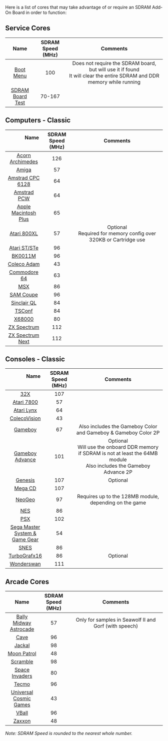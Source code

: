 Here is a list of cores that may take advantage of or require an SDRAM Add-On Board in order to function:
## Service Cores
| &nbsp;&nbsp;&nbsp;&nbsp;&nbsp;&nbsp;&nbsp;&nbsp;&nbsp;&nbsp;&nbsp; Name &nbsp;&nbsp;&nbsp;&nbsp;&nbsp;&nbsp;&nbsp;&nbsp;&nbsp;&nbsp;&nbsp; | SDRAM Speed (MHz) | &nbsp;&nbsp;&nbsp;&nbsp;&nbsp;&nbsp;&nbsp;&nbsp;&nbsp;&nbsp;&nbsp;&nbsp;&nbsp;&nbsp;&nbsp;&nbsp;&nbsp;&nbsp;&nbsp;&nbsp;&nbsp;&nbsp;&nbsp;&nbsp;&nbsp;&nbsp;&nbsp;&nbsp;&nbsp;&nbsp;&nbsp;&nbsp;&nbsp;&nbsp;&nbsp;&nbsp;&nbsp;&nbsp;&nbsp;&nbsp;&nbsp;&nbsp;&nbsp;&nbsp;&nbsp;&nbsp;&nbsp;&nbsp;&nbsp;&nbsp;&nbsp;&nbsp; Comments &nbsp;&nbsp;&nbsp;&nbsp;&nbsp;&nbsp;&nbsp;&nbsp;&nbsp;&nbsp;&nbsp;&nbsp;&nbsp;&nbsp;&nbsp;&nbsp;&nbsp;&nbsp;&nbsp;&nbsp;&nbsp;&nbsp;&nbsp;&nbsp;&nbsp;&nbsp;&nbsp;&nbsp;&nbsp;&nbsp;&nbsp;&nbsp;&nbsp;&nbsp;&nbsp;&nbsp;&nbsp;&nbsp;&nbsp;&nbsp;&nbsp;&nbsp;&nbsp;&nbsp;&nbsp;&nbsp;&nbsp;&nbsp;&nbsp;&nbsp;&nbsp;&nbsp; |
|:---:|:---:|:---:|
| [Boot Menu](https://github.com/MiSTer-devel/Menu_MiSTer) | 100 | Does not require the SDRAM board, but will use it if found<br>It will clear the entire SDRAM and DDR memory while running |
| [SDRAM<br>Board Test](https://github.com/MiSTer-devel/MemTest_MiSTer) | 70-167 | |

## Computers - Classic
| &nbsp;&nbsp;&nbsp;&nbsp;&nbsp;&nbsp;&nbsp;&nbsp;&nbsp;&nbsp;&nbsp; Name &nbsp;&nbsp;&nbsp;&nbsp;&nbsp;&nbsp;&nbsp;&nbsp;&nbsp;&nbsp;&nbsp; | SDRAM Speed (MHz) | &nbsp;&nbsp;&nbsp;&nbsp;&nbsp;&nbsp;&nbsp;&nbsp;&nbsp;&nbsp;&nbsp;&nbsp;&nbsp;&nbsp;&nbsp;&nbsp;&nbsp;&nbsp;&nbsp;&nbsp;&nbsp;&nbsp;&nbsp;&nbsp;&nbsp;&nbsp;&nbsp;&nbsp;&nbsp;&nbsp;&nbsp;&nbsp;&nbsp;&nbsp;&nbsp;&nbsp;&nbsp;&nbsp;&nbsp;&nbsp;&nbsp;&nbsp;&nbsp;&nbsp;&nbsp;&nbsp;&nbsp;&nbsp;&nbsp;&nbsp;&nbsp;&nbsp; Comments &nbsp;&nbsp;&nbsp;&nbsp;&nbsp;&nbsp;&nbsp;&nbsp;&nbsp;&nbsp;&nbsp;&nbsp;&nbsp;&nbsp;&nbsp;&nbsp;&nbsp;&nbsp;&nbsp;&nbsp;&nbsp;&nbsp;&nbsp;&nbsp;&nbsp;&nbsp;&nbsp;&nbsp;&nbsp;&nbsp;&nbsp;&nbsp;&nbsp;&nbsp;&nbsp;&nbsp;&nbsp;&nbsp;&nbsp;&nbsp;&nbsp;&nbsp;&nbsp;&nbsp;&nbsp;&nbsp;&nbsp;&nbsp;&nbsp;&nbsp;&nbsp;&nbsp; |
|:---:|:---:|:---:|
| [Acorn Archimedes](https://github.com/MiSTer-devel/Archie_MiSTer) | 126 | |
| [Amiga](https://github.com/MiSTer-devel/Minimig-AGA_MiSTer) | 57 | |
| [Amstrad CPC 6128](https://github.com/MiSTer-devel/Amstrad_MiSTer) | 64 | |
| [Amstrad PCW](https://github.com/MiSTer-devel/Amstrad-PCW_MiSTer) | 64 | |
| [Apple<br>Macintosh Plus](https://github.com/MiSTer-devel/MacPlus_MiSTer) | 65 | |
| [Atari 800XL](https://github.com/MiSTer-devel/Atari800_MiSTer) | 57 | Optional<br>Required for memory config over 320KB or Cartridge use |
| [Atari ST/STe](https://github.com/MiSTer-devel/AtariST_MiSTer) | 96 | |
| [BK0011M](https://github.com/MiSTer-devel/BK0011M_MiSTer) | 96 | |
| [Coleco Adam](https://github.com/MiSTer-devel/ColecoAdam_MiSTer) | 43 | |
| [Commodore 64](https://github.com/MiSTer-devel/C64_MiSTer) | 63 | |
| [MSX](https://github.com/MiSTer-devel/MSX_MiSTer) | 86 | |
| [SAM Coupe](https://github.com/MiSTer-devel/SAM-Coupe_MiSTer) | 96 | |
| [Sinclair QL](https://github.com/MiSTer-devel/QL_MiSTer) | 84 | |
| [TSConf](https://github.com/MiSTer-devel/TSConf_MiSTer) | 84 | |
| [X68000](https://github.com/MiSTer-devel/X68000_MiSTer) | 80 | |
| [ZX Spectrum](https://github.com/MiSTer-devel/ZX-Spectrum_MISTer) | 112 | |
| [ZX Spectrum Next](https://github.com/MiSTer-devel/ZXNext_MISTer) | 112 | |

## Consoles - Classic
| &nbsp;&nbsp;&nbsp;&nbsp;&nbsp;&nbsp;&nbsp;&nbsp;&nbsp;&nbsp;&nbsp; Name &nbsp;&nbsp;&nbsp;&nbsp;&nbsp;&nbsp;&nbsp;&nbsp;&nbsp;&nbsp;&nbsp; | SDRAM Speed (MHz) | &nbsp;&nbsp;&nbsp;&nbsp;&nbsp;&nbsp;&nbsp;&nbsp;&nbsp;&nbsp;&nbsp;&nbsp;&nbsp;&nbsp;&nbsp;&nbsp;&nbsp;&nbsp;&nbsp;&nbsp;&nbsp;&nbsp;&nbsp;&nbsp;&nbsp;&nbsp;&nbsp;&nbsp;&nbsp;&nbsp;&nbsp;&nbsp;&nbsp;&nbsp;&nbsp;&nbsp;&nbsp;&nbsp;&nbsp;&nbsp;&nbsp;&nbsp;&nbsp;&nbsp;&nbsp;&nbsp;&nbsp;&nbsp;&nbsp;&nbsp;&nbsp;&nbsp; Comments &nbsp;&nbsp;&nbsp;&nbsp;&nbsp;&nbsp;&nbsp;&nbsp;&nbsp;&nbsp;&nbsp;&nbsp;&nbsp;&nbsp;&nbsp;&nbsp;&nbsp;&nbsp;&nbsp;&nbsp;&nbsp;&nbsp;&nbsp;&nbsp;&nbsp;&nbsp;&nbsp;&nbsp;&nbsp;&nbsp;&nbsp;&nbsp;&nbsp;&nbsp;&nbsp;&nbsp;&nbsp;&nbsp;&nbsp;&nbsp;&nbsp;&nbsp;&nbsp;&nbsp;&nbsp;&nbsp;&nbsp;&nbsp;&nbsp;&nbsp;&nbsp;&nbsp; |
|:---:|:---:|:---:|
| [32X](https://github.com/MiSTer-devel/S32X_MiSTer) | 107 | |
| [Atari 7800](https://github.com/MiSTer-devel/Atari800_MiSTer) | 57 | |
| [Atari Lynx](https://github.com/MiSTer-devel/AtariLynx_MiSTer) | 64 | |
| [ColecoVision](https://github.com/MiSTer-devel/ColecoVision_MiSTer) | 43 | |
| [Gameboy](https://github.com/MiSTer-devel/Gameboy_MiSTer) | 67 | Also includes the Gameboy Color and Gameboy & Gameboy Color 2P |
| [Gameboy<br>Advance](https://github.com/MiSTer-devel/GBA_MiSTer) | 101 | Optional<br>Will use the onboard DDR memory if SDRAM is not at least the 64MB module<br>Also includes the Gameboy Advance 2P |
| [Genesis](https://github.com/MiSTer-devel/Genesis_MiSTer) | 107 | Optional |
| [Mega CD](https://github.com/MiSTer-devel/MegaCD_MiSTer) | 107 | |
| [NeoGeo](https://github.com/MiSTer-devel/NeoGeo_MiSTer) | 97 | Requires up to the 128MB module, depending on the game |
| [NES](https://github.com/MiSTer-devel/NES_MiSTer) | 86 | |
| [PSX](https://github.com/MiSTer-devel/PSX_MiSTer) | 102 | |
| [Sega Master<br>System &<br>Game Gear](https://github.com/MiSTer-devel/SMS_MiSTer) | 54 | |
| [SNES](https://github.com/MiSTer-devel/SNES_MiSTer) | 86 | |
| [TurboGrafx16](https://github.com/MiSTer-devel/TurboGrafx16_MiSTer) | 86 | Optional |
| [Wonderswan](https://github.com/MiSTer-devel/WonderSwan_MiSTer) | 111 | |

## Arcade Cores
| &nbsp;&nbsp;&nbsp;&nbsp;&nbsp;&nbsp;&nbsp;&nbsp;&nbsp;&nbsp;&nbsp; Name &nbsp;&nbsp;&nbsp;&nbsp;&nbsp;&nbsp;&nbsp;&nbsp;&nbsp;&nbsp;&nbsp; | SDRAM Speed (MHz) | &nbsp;&nbsp;&nbsp;&nbsp;&nbsp;&nbsp;&nbsp;&nbsp;&nbsp;&nbsp;&nbsp;&nbsp;&nbsp;&nbsp;&nbsp;&nbsp;&nbsp;&nbsp;&nbsp;&nbsp;&nbsp;&nbsp;&nbsp;&nbsp;&nbsp;&nbsp;&nbsp;&nbsp;&nbsp;&nbsp;&nbsp;&nbsp;&nbsp;&nbsp;&nbsp;&nbsp;&nbsp;&nbsp;&nbsp;&nbsp;&nbsp;&nbsp;&nbsp;&nbsp;&nbsp;&nbsp;&nbsp;&nbsp;&nbsp;&nbsp;&nbsp;&nbsp; Comments &nbsp;&nbsp;&nbsp;&nbsp;&nbsp;&nbsp;&nbsp;&nbsp;&nbsp;&nbsp;&nbsp;&nbsp;&nbsp;&nbsp;&nbsp;&nbsp;&nbsp;&nbsp;&nbsp;&nbsp;&nbsp;&nbsp;&nbsp;&nbsp;&nbsp;&nbsp;&nbsp;&nbsp;&nbsp;&nbsp;&nbsp;&nbsp;&nbsp;&nbsp;&nbsp;&nbsp;&nbsp;&nbsp;&nbsp;&nbsp;&nbsp;&nbsp;&nbsp;&nbsp;&nbsp;&nbsp;&nbsp;&nbsp;&nbsp;&nbsp;&nbsp;&nbsp; |
|:---:|:---:|:---:|
| [Bally Midway<br>Astrocade](https://github.com/MiSTer-devel/Arcade-Astrocade_MiSTer) | 57 | Only for samples in Seawolf II and Gorf (with speech) |
| [Cave](https://github.com/MiSTer-devel/Arcade-Cave_MiSTer) | 96 | | 
| [Jackal](https://github.com/MiSTer-devel/Arcade-Jackal_MiSTer) | 98 | | 
| [Moon Patrol](https://github.com/MiSTer-devel/Arcade-MoonPatrol_MiSTer) | 48 | |
| [Scramble](https://github.com/MiSTer-devel/Arcade-Scramble_MiSTer) | 98 | |
| [Space Invaders](https://github.com/MiSTer-devel/Arcade-SpaceInvaders_MiSTer) | 80 | |
| [Tecmo](https://github.com/MiSTer-devel/Arcade-Tecmo_MiSTer) | 96 |
| [Universal<br>Cosmic Games](https://github.com/MiSTer-devel/Arcade-Cosmic_MiSTer) | 43 | | 
| [VBall](https://github.com/MiSTer-devel/Arcade-VBall_MiSTer) | 96 | |
| [Zaxxon](https://github.com/MiSTer-devel/Arcade-Zaxxon_MiSTer) | 48 | |

_Note: SDRAM Speed is rounded to the nearest whole number._
